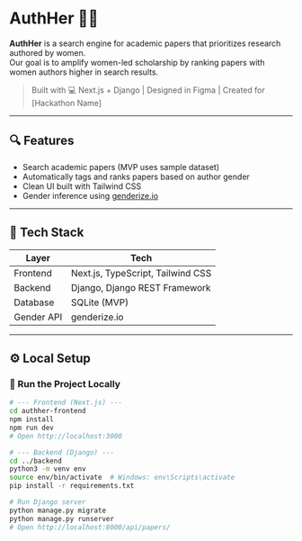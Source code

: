 # AuthHer 🧠✨

**AuthHer** is a search engine for academic papers that prioritizes research authored by women.  
Our goal is to amplify women-led scholarship by ranking papers with women authors higher in search results.

> Built with 💻 Next.js + Django | Designed in Figma | Created for [Hackathon Name]

---

## 🔍 Features

- Search academic papers (MVP uses sample dataset)
- Automatically tags and ranks papers based on author gender
- Clean UI built with Tailwind CSS
- Gender inference using [genderize.io](https://genderize.io/)

---

## 🧱 Tech Stack

| Layer      | Tech                              |
| ---------- | --------------------------------- |
| Frontend   | Next.js, TypeScript, Tailwind CSS |
| Backend    | Django, Django REST Framework     |
| Database   | SQLite (MVP)                      |
| Gender API | genderize.io                      |

---

## ⚙️ Local Setup

### 🧰 Run the Project Locally

```bash
# --- Frontend (Next.js) ---
cd authher-frontend
npm install
npm run dev
# Open http://localhost:3000

# --- Backend (Django) ---
cd ../backend
python3 -m venv env
source env/bin/activate  # Windows: env\Scripts\activate
pip install -r requirements.txt

# Run Django server
python manage.py migrate
python manage.py runserver
# Open http://localhost:8000/api/papers/
```
